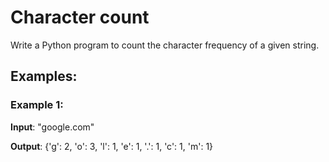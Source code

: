 # Character count

Write a Python program to count the character frequency of a given string. 

## Examples:
### Example 1:

**Input**: "google.com"

**Output**: {'g': 2, 'o': 3, 'l': 1, 'e': 1, '.': 1, 'c': 1, 'm': 1}